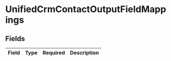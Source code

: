 # UnifiedCrmContactOutputFieldMappings


## Fields

| Field       | Type        | Required    | Description |
| ----------- | ----------- | ----------- | ----------- |